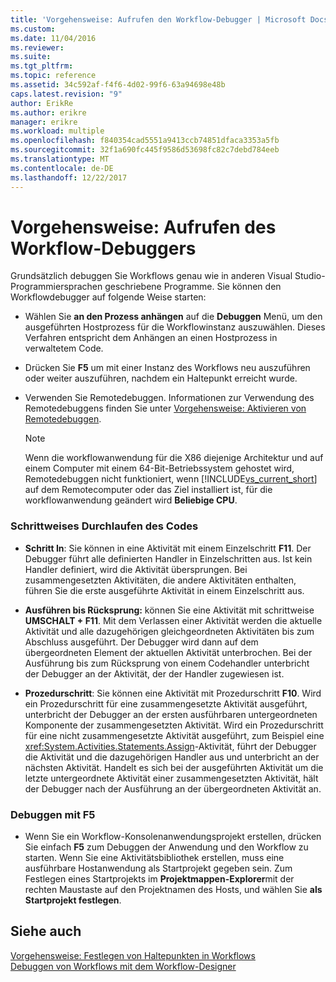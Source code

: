 ```yaml
---
title: 'Vorgehensweise: Aufrufen den Workflow-Debugger | Microsoft Docs'
ms.custom: 
ms.date: 11/04/2016
ms.reviewer: 
ms.suite: 
ms.tgt_pltfrm: 
ms.topic: reference
ms.assetid: 34c592af-f4f6-4d02-99f6-63a94698e48b
caps.latest.revision: "9"
author: ErikRe
ms.author: erikre
manager: erikre
ms.workload: multiple
ms.openlocfilehash: f840354cad5551a9413ccb74851dfaca3353a5fb
ms.sourcegitcommit: 32f1a690fc445f9586d53698fc82c7debd784eeb
ms.translationtype: MT
ms.contentlocale: de-DE
ms.lasthandoff: 12/22/2017
---
```

# <a name="how-to-invoke-the-workflow-debugger"></a>Vorgehensweise: Aufrufen des Workflow-Debuggers
Grundsätzlich debuggen Sie Workflows genau wie in anderen Visual Studio-Programmiersprachen geschriebene Programme. Sie können den Workflowdebugger auf folgende Weise starten:  
  
-   Wählen Sie **an den Prozess anhängen** auf die **Debuggen** Menü, um den ausgeführten Hostprozess für die Workflowinstanz auszuwählen. Dieses Verfahren entspricht dem Anhängen an einen Hostprozess in verwaltetem Code.  
  
-   Drücken Sie **F5** um mit einer Instanz des Workflows neu auszuführen oder weiter auszuführen, nachdem ein Haltepunkt erreicht wurde.  
  
-   Verwenden Sie Remotedebuggen. Informationen zur Verwendung des Remotedebuggens finden Sie unter [Vorgehensweise: Aktivieren von Remotedebuggen](http://go.microsoft.com/fwlink/?LinkId=196257).  
  
    > [!NOTE]
    >  Wenn die workflowanwendung für die X86 diejenige Architektur und auf einem Computer mit einem 64-Bit-Betriebssystem gehostet wird, Remotedebuggen nicht funktioniert, wenn [!INCLUDE[vs_current_short](../code-quality/includes/vs_current_short_md.md)] auf dem Remotecomputer oder das Ziel installiert ist, für die workflowanwendung geändert wird **Beliebige CPU**.  
  
### <a name="stepping-through-code"></a>Schrittweises Durchlaufen des Codes  
  
-   **Schritt In**: Sie können in eine Aktivität mit einem Einzelschritt **F11**. Der Debugger führt alle definierten Handler in Einzelschritten aus. Ist kein Handler definiert, wird die Aktivität übersprungen. Bei zusammengesetzten Aktivitäten, die andere Aktivitäten enthalten, führen Sie die erste ausgeführte Aktivität in einem Einzelschritt aus.  
  
-   **Ausführen bis Rücksprung:** können Sie eine Aktivität mit schrittweise **UMSCHALT + F11**. Mit dem Verlassen einer Aktivität werden die aktuelle Aktivität und alle dazugehörigen gleichgeordneten Aktivitäten bis zum Abschluss ausgeführt. Der Debugger wird dann auf dem übergeordneten Element der aktuellen Aktivität unterbrochen. Bei der Ausführung bis zum Rücksprung von einem Codehandler unterbricht der Debugger an der Aktivität, der der Handler zugewiesen ist.  
  
-   **Prozedurschritt**: Sie können eine Aktivität mit Prozedurschritt **F10**. Wird ein Prozedurschritt für eine zusammengesetzte Aktivität ausgeführt, unterbricht der Debugger an der ersten ausführbaren untergeordneten Komponente der zusammengesetzten Aktivität. Wird ein Prozedurschritt für eine nicht zusammengesetzte Aktivität ausgeführt, zum Beispiel eine <xref:System.Activities.Statements.Assign>-Aktivität, führt der Debugger die Aktivität und die dazugehörigen Handler aus und unterbricht an der nächsten Aktivität. Handelt es sich bei der ausgeführten Aktivität um die letzte untergeordnete Aktivität einer zusammengesetzten Aktivität, hält der Debugger nach der Ausführung an der übergeordneten Aktivität an.  
  
### <a name="debugging-with-f5"></a>Debuggen mit F5  
  
-   Wenn Sie ein Workflow-Konsolenanwendungsprojekt erstellen, drücken Sie einfach **F5** zum Debuggen der Anwendung und den Workflow zu starten. Wenn Sie eine Aktivitätsbibliothek erstellen, muss eine ausführbare Hostanwendung als Startprojekt gegeben sein. Zum Festlegen eines Startprojekts im **Projektmappen-Explorer**mit der rechten Maustaste auf den Projektnamen des Hosts, und wählen Sie **als Startprojekt festlegen**.  
  
## <a name="see-also"></a>Siehe auch  
 [Vorgehensweise: Festlegen von Haltepunkten in Workflows](../workflow-designer/how-to-set-breakpoints-in-workflows.md)   
 [Debuggen von Workflows mit dem Workflow-Designer](../workflow-designer/debugging-workflows-with-the-workflow-designer.md)